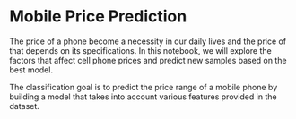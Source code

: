 # Mobile Price Prediction
The price of a phone become a necessity in our daily lives and the price of that depends on its specifications. In this notebook, we will explore the factors that affect cell phone prices and predict new samples based on the best model. 

The classification goal is to predict the price range of a mobile phone by building a model that takes into account various features provided in the dataset.
